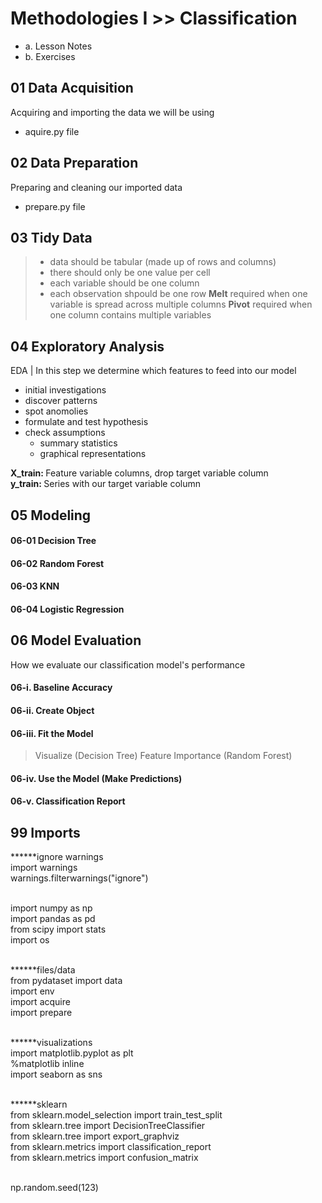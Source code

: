 # Methodologies I >> Classification
- a. Lesson Notes
- b. Exercises

## 01  Data Acquisition
Acquiring and importing the data we will be using
- aquire.py file

## 02  Data Preparation
Preparing and cleaning our imported data
- prepare.py file

## 03  Tidy Data
>- data should be tabular (made up of rows and columns)
>- there should only be one value per cell
>- each variable should be one column
>- each observation shpould be one row
<b>Melt</b> required when one variable is spread across multiple columns
<b>Pivot</b> required when one column contains multiple variables

## 04  Exploratory Analysis
EDA | In this step we determine which features to feed into our model
- initial investigations
- discover patterns
- spot anomolies
- formulate and test hypothesis
- check assumptions
    - summary statistics
    - graphical representations<br>
<p><b>X_train: </b>Feature variable columns, drop target variable column<br>
<b>y_train: </b>Series with our target variable column

## 05  Modeling
####    06-01   Decision Tree
####    06-02   Random Forest
####    06-03   KNN
####    06-04   Logistic Regression


## 06  Model Evaluation
How we evaluate our classification model's performance
#### 06-i. Baseline Accuracy
#### 06-ii. Create Object
#### 06-iii. Fit the Model
>Visualize (Decision Tree)
>Feature Importance (Random Forest)
#### 06-iv. Use the Model (Make Predictions)
#### 06-v. Classification Report

## 99 Imports
******ignore warnings<br>
import warnings<br>
warnings.filterwarnings("ignore")<br><br>

import numpy as np<br>
import pandas as pd<br>
from scipy import stats<br>
import os<br><br>

******files/data<br>
from pydataset import data<br>
import env<br>
import acquire<br>
import prepare<br><br>

******visualizations<br>
import matplotlib.pyplot as plt<br>
%matplotlib inline<br>
import seaborn as sns<br><br>

******sklearn<br>
from sklearn.model_selection import train_test_split<br>
from sklearn.tree import DecisionTreeClassifier<br>
from sklearn.tree import export_graphviz<br>
from sklearn.metrics import classification_report<br>
from sklearn.metrics import confusion_matrix<br><br>

np.random.seed(123)